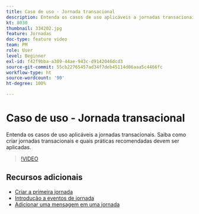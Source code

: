 ```yaml
---
title: Caso de uso - Jornada transacional
description: Entenda os casos de uso aplicáveis a jornadas transacionais. Saiba como criar jornadas transacionais e quais práticas recomendadas devem ser aplicadas.
kt: 8030
thumbnail: 334202.jpg
feature: Jornadas
doc-type: feature video
team: PM
role: User
level: Beginner
exl-id: f42f9bba-a309-44ae-943c-d9142046dcd3
source-git-commit: 55cb22765457ad34f7deb45114d06aaa5c4466fc
workflow-type: ht
source-wordcount: '90'
ht-degree: 100%

---
```


# Caso de uso - Jornada transacional

Entenda os casos de uso aplicáveis a jornadas transacionais. Saiba como criar jornadas transacionais e quais práticas recomendadas devem ser aplicadas.

>[!VIDEO](https://video.tv.adobe.com/v/334202?quality=12)

## Recursos adicionais

* [Criar a primeira jornada](https://experienceleague.adobe.com/docs/journey-optimizer/using/orchestrate-journeys/create-journey/journey-gs.html?lang=pt-BR)
* [Introdução a eventos de jornada](https://experienceleague.adobe.com/docs/journey-optimizer/using/orchestrate-journeys/about-journey-building/about-journey-activities.html?lang=pt-BR)
* [Adicionar uma mensagem em uma jornada](https://experienceleague.adobe.com/docs/journey-optimizer/using/orchestrate-journeys/about-journey-building/journeys-message.html?lang=pt-BR)
